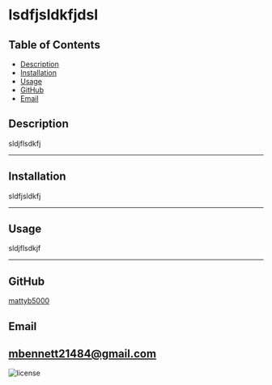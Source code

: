 # lsdfjsldkfjdsl
  ## Table of Contents
  * [Description](#description)
  * [Installation](#installation)
  * [Usage](#usage)
  * [GitHub](#github)
  * [Email](#email)
  

<a name='Description'></a>
## Description

sldjflsdkfj

---
<a name='Installation'></a>
## Installation

sldfjsldkfj

---
<a name='Usage'></a>
## Usage
sldjflsdkjf

---
<a name='GitHub'></a>
## GitHub
[mattyb5000](https://github.com/mattyb5000)

<a name='Email'></a>
---
## Email
<mbennett21484@gmail.com>
---          
![license](https://img.shields.io/badge/license-MIT-blue) 
